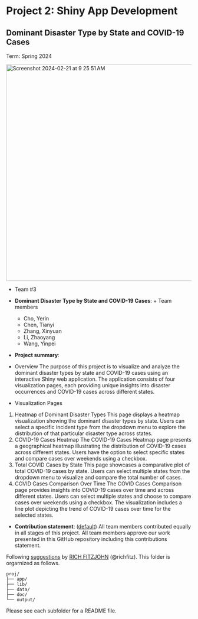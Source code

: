# Project 2: Shiny App Development
## Dominant Disaster Type by State and COVID-19 Cases
Term: Spring 2024

<img width="586" alt="Screenshot 2024-02-21 at 9 25 51 AM" src="https://github.com/yrcho2k/ADS-Spring2024-Project2-ShinyApp-Group3/assets/71814922/209a4b8d-889b-44cc-a31d-77438de1e3f0">

+ Team #3
+ **Dominant Disaster Type by State and COVID-19 Cases**: + Team members
	+ Cho, Yerin
	+ Chen, Tianyi
	+ Zhang, Xinyuan
	+ Li, Zhaoyang
	+ Wang, Yinpei

+ **Project summary**: 
- Overview
The purpose of this project is to visualize and analyze the dominant disaster types by state and COVID-19 cases using an interactive Shiny web application. The application consists of four visualization pages, each providing unique insights into disaster occurrences and COVID-19 cases across different states.

- Visualization Pages
1. Heatmap of Dominant Disaster Types
This page displays a heatmap visualization showing the dominant disaster types by state.
Users can select a specific incident type from the dropdown menu to explore the distribution of that particular disaster type across states.
2. COVID-19 Cases Heatmap
The COVID-19 Cases Heatmap page presents a geographical heatmap illustrating the distribution of COVID-19 cases across different states.
Users have the option to select specific states and compare cases over weekends using a checkbox.
3. Total COVID Cases by State
This page showcases a comparative plot of total COVID-19 cases by state.
Users can select multiple states from the dropdown menu to visualize and compare the total number of cases.
4. COVID Cases Comparison Over Time
The COVID Cases Comparison page provides insights into COVID-19 cases over time and across different states.
Users can select multiple states and choose to compare cases over weekends using a checkbox. The visualization includes a line plot depicting the trend of COVID-19 cases over time for the selected states.

+ **Contribution statement**: ([default](doc/a_note_on_contributions.md)) All team members contributed equally in all stages of this project. All team members approve our work presented in this GitHub repository including this contributions statement. 

Following [suggestions](http://nicercode.github.io/blog/2013-04-05-projects/) by [RICH FITZJOHN](http://nicercode.github.io/about/#Team) (@richfitz). This folder is orgarnized as follows.

```
proj/
├── app/
├── lib/
├── data/
├── doc/
└── output/
```

Please see each subfolder for a README file.

